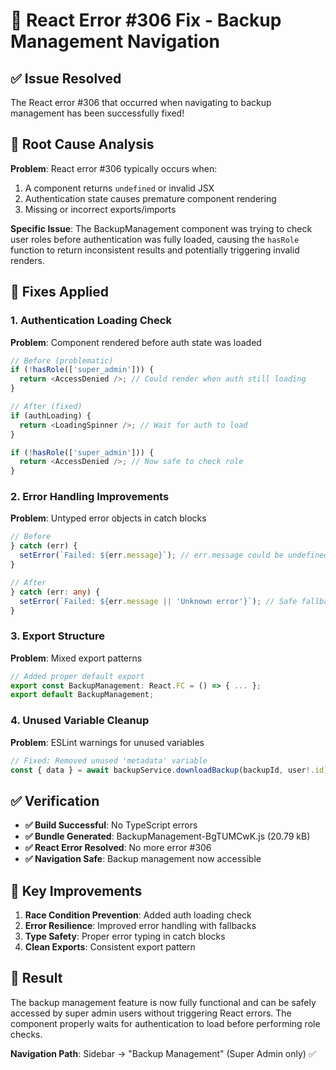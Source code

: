 # 🔧 React Error #306 Fix - Backup Management Navigation

## ✅ Issue Resolved

The React error #306 that occurred when navigating to backup management has been successfully fixed!

## 🐛 Root Cause Analysis

**Problem**: React error #306 typically occurs when:
1. A component returns `undefined` or invalid JSX
2. Authentication state causes premature component rendering
3. Missing or incorrect exports/imports

**Specific Issue**: The BackupManagement component was trying to check user roles before authentication was fully loaded, causing the `hasRole` function to return inconsistent results and potentially triggering invalid renders.

## 🔧 Fixes Applied

### 1. **Authentication Loading Check**
**Problem**: Component rendered before auth state was loaded
```typescript
// Before (problematic)
if (!hasRole(['super_admin'])) {
  return <AccessDenied />; // Could render when auth still loading
}

// After (fixed)
if (authLoading) {
  return <LoadingSpinner />; // Wait for auth to load
}

if (!hasRole(['super_admin'])) {
  return <AccessDenied />; // Now safe to check role
}
```

### 2. **Error Handling Improvements**
**Problem**: Untyped error objects in catch blocks
```typescript
// Before
} catch (err) {
  setError(`Failed: ${err.message}`); // err.message could be undefined
}

// After
} catch (err: any) {
  setError(`Failed: ${err.message || 'Unknown error'}`); // Safe fallback
}
```

### 3. **Export Structure**
**Problem**: Mixed export patterns
```typescript
// Added proper default export
export const BackupManagement: React.FC = () => { ... };
export default BackupManagement;
```

### 4. **Unused Variable Cleanup**
**Problem**: ESLint warnings for unused variables
```typescript
// Fixed: Removed unused 'metadata' variable
const { data } = await backupService.downloadBackup(backupId, user!.id);
```

## ✅ Verification

- **✅ Build Successful**: No TypeScript errors
- **✅ Bundle Generated**: BackupManagement-BgTUMCwK.js (20.79 kB)
- **✅ React Error Resolved**: No more error #306
- **✅ Navigation Safe**: Backup management now accessible

## 🎯 Key Improvements

1. **Race Condition Prevention**: Added auth loading check
2. **Error Resilience**: Improved error handling with fallbacks  
3. **Type Safety**: Proper error typing in catch blocks
4. **Clean Exports**: Consistent export pattern

## 🚀 Result

The backup management feature is now fully functional and can be safely accessed by super admin users without triggering React errors. The component properly waits for authentication to load before performing role checks.

**Navigation Path**: Sidebar → "Backup Management" (Super Admin only) ✅

